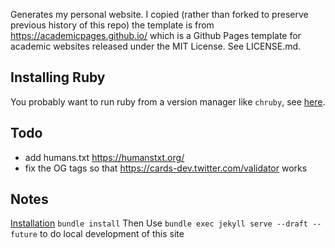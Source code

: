 Generates my personal website. I copied (rather than forked to preserve previous history of this repo) the template is from https://academicpages.github.io/ which is a Github Pages template for academic websites released under the MIT License. See LICENSE.md.

## Installing Ruby
You probably want to run ruby from a version manager like `chruby`, see [here](https://jekyllrb.com/docs/installation/macos/).

## Todo
  - add humans.txt https://humanstxt.org/
  - fix the OG tags so that https://cards-dev.twitter.com/validator works

## Notes
[Installation](https://jekyllrb.com/docs/installation/macos/)
`bundle install`
Then
Use `bundle exec jekyll serve --draft --future` to do local development of this site